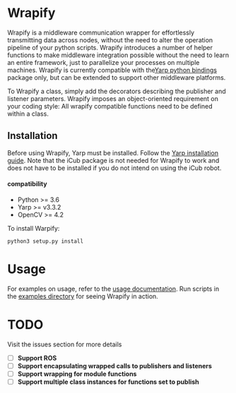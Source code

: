 # Wrapify

Wrapify is a middleware communication wrapper for effortlessly transmitting data across nodes, without the need to
alter the operation pipeline of your python scripts. Wrapify introduces
a number of helper functions to make middleware integration possible without the need to learn an entire framework, just to parallelize your processes on 
multiple machines. 
Wrapify is currently compatible with the[Yarp python bindings](https://www.yarp.it/yarp_swig.html) package only, but can be extended to support other middleware
platforms.

To Wrapify a class, simply add the decorators describing the publisher and listener parameters. Wrapify imposes an object-oriented
requirement on your coding style: All wrapify compatible functions need to be defined within a class. 

## Installation

Before using Wrapify, Yarp must be installed. Follow the [Yarp installation guide](docs/yarp_install.md#installing-yarp).
Note that the iCub package is not needed for Wrapify to work and does not have to be installed if you do not intend on using the iCub robot.

#### compatibility
* Python >= 3.6
* Yarp >= v3.3.2 
* OpenCV >= 4.2

To install Warpify:

```
python3 setup.py install
```

# Usage

For examples on usage, refer to the [usage documentation](docs/usage.md). Run scripts in the [examples directory](examples) for seeing Wrapify in action. 

# TODO
Visit the issues section for more details 
* [ ] **Support ROS**
* [ ] **Support encapsulating wrapped calls to publishers and listeners**
* [ ] **Support wrapping for module functions**
* [ ] **Support multiple class instances for functions set to publish**
